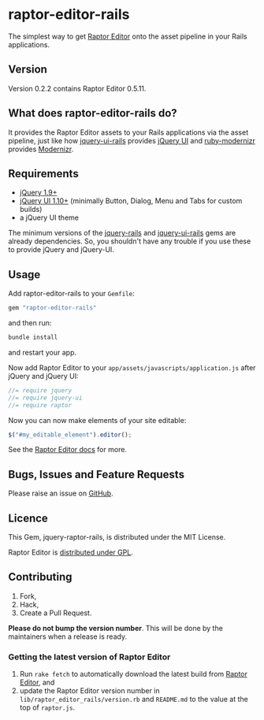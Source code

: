 # raptor-editor-rails

The simplest way to get [Raptor Editor] onto the asset pipeline in your Rails applications.

## Version

Version 0.2.2 contains Raptor Editor 0.5.11.

## What does raptor-editor-rails do?

It provides the Raptor Editor assets to your Rails applications via the asset pipeline, just like how [jquery-ui-rails] provides [jQuery UI] and [ruby-modernizr] provides [Modernizr].

## Requirements

* [jQuery 1.9+][jQuery]
* [jQuery UI 1.10+][jQuery UI] (minimally Button, Dialog, Menu and Tabs for custom builds)
* a jQuery UI theme

The minimum versions of the [jquery-rails] and [jquery-ui-rails] gems are already dependencies. So, you shouldn't have any trouble if you use these to provide jQuery and jQuery-UI.

## Usage

Add raptor-editor-rails to your `Gemfile`:

```ruby
gem "raptor-editor-rails"
```

and then run:

```sh
bundle install
```

and restart your app.

Now add Raptor Editor to your `app/assets/javascripts/application.js` after jQuery and jQuery UI:

```js
//= require jquery
//= require jquery-ui
//= require raptor
```

Now you can now make elements of your site editable:

```js
$("#my_editable_element").editor();
```

See the [Raptor Editor docs] for more.

## Bugs, Issues and Feature Requests

Please raise an issue on [GitHub][issues].

## Licence

This Gem, jquery-raptor-rails, is distributed under the MIT License.

Raptor Editor is [distributed under GPL][Raptor Editor licence].

## Contributing

1. Fork,
2. Hack,
3. Create a Pull Request.

**Please do not bump the version number**. This will be done by the maintainers when a release is ready.

### Getting the latest version of Raptor Editor

1. Run `rake fetch` to automatically download the latest build from [Raptor Editor][], and
2. update the Raptor Editor version number in `lib/raptor_editor_rails/version.rb` and `README.md` to the value at the top of `raptor.js`.

[Raptor Editor]: http://www.raptor-editor.com/
[jQuery]: http://jquery.com/
[jQuery UI]: http://jqueryui.com/
[jquery-rails]: https://github.com/rails/jquery-rails
[jquery-ui-rails]: https://github.com/joliss/jquery-ui-rails
[ruby-modernizr]: https://github.com/josh/ruby-modernizr
[Modernizr]: http://modernizr.com/
[Raptor Editor docs]: http://www.raptor-editor.com/docs
[Raptor Editor licence]: http://www.raptor-editor.com/license
[issues]: https://github.com/PANmedia/raptor-editor-rails/issues
